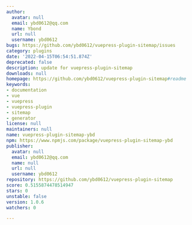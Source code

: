 ```yaml
---
author:
  avatar: null
  email: ybd0612@qq.com
  name: Ybond
  url: null
  username: ybd0612
bugs: https://github.com/ybd0612/vuepress-plugin-sitemap/issues
category: plugins
date: '2022-04-15T06:54:51.874Z'
deprecated: false
description: update for vuepress-plugin-sitemap
downloads: null
homepage: https://github.com/ybd0612/vuepress-plugin-sitemap#readme
keywords:
- documentation
- vue
- vuepress
- vuepress-plugin
- sitemap
- generator
license: null
maintainers: null
name: vuepress-plugin-sitemap-ybd
npm: https://www.npmjs.com/package/vuepress-plugin-sitemap-ybd
publisher:
  avatar: null
  email: ybd0612@qq.com
  name: null
  url: null
  username: ybd0612
repository: https://github.com/ybd0612/vuepress-plugin-sitemap
score: 0.5155874478514947
stars: 0
unstable: false
version: 1.0.6
watchers: 0

---
```


